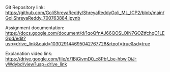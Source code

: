 Git Repository link: https://github.com/GoliShreyaReddy/ShreyaReddyGoli_ML_ICP2/blob/main/GoliShreyaReddy_700763884.ipynb

Assignment documentation: https://docs.google.com/document/d/1qoQfnAJ66QOSLOlN7GOZtfchqC1LEGpd/edit?usp=drive_link&ouid=103029144695042767728&rtpof=true&sd=true 

Explanation video link: https://drive.google.com/file/d/1BjGivmD0_c8Pbf_be-hbwjOiJ-yWdybd/view?usp=drive_link
